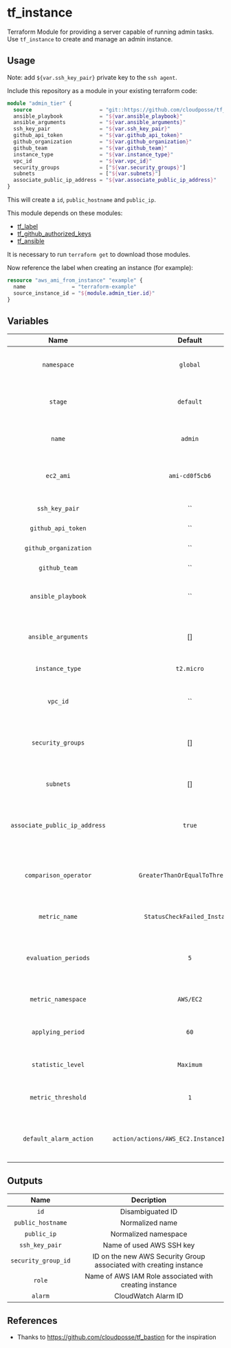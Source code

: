 # tf_instance

Terraform Module for providing a server capable of running admin tasks. Use `tf_instance` to create and manage an admin instance.

## Usage

Note: add `${var.ssh_key_pair}` private key to the `ssh agent`.

Include this repository as a module in your existing terraform code:

```terraform
module "admin_tier" {
  source                      = "git::https://github.com/cloudposse/tf_instance.git?ref=tags/0.1.0"
  ansible_playbook            = "${var.ansible_playbook}"
  ansible_arguments           = "${var.ansible_arguments}"
  ssh_key_pair                = "${var.ssh_key_pair}"
  github_api_token            = "${var.github_api_token}"
  github_organization         = "${var.github_organization}"
  github_team                 = "${var.github_team}"
  instance_type               = "${var.instance_type}"
  vpc_id                      = "${var.vpc_id}"
  security_groups             = ["${var.security_groups}"]
  subnets                     = ["${var.subnets}"]
  associate_public_ip_address = "${var.associate_public_ip_address}"
}
```

This will create a `id`, `public_hostname` and `public_ip`.

This module depends on these modules:

* [tf_label](https://github.com/cloudposse/tf_label)
* [tf_github_authorized_keys](https://github.com/cloudposse/tf_github_authorized_keys)
* [tf_ansible](https://github.com/cloudposse/tf_ansible)

It is necessary to run `terraform get` to download those modules.

Now reference the label when creating an instance (for example):
```terraform
resource "aws_ami_from_instance" "example" {
  name               = "terraform-example"
  source_instance_id = "${module.admin_tier.id}"
}
```

## Variables

|  Name                        |  Default                                     |  Description                                                                     | Required |
|:----------------------------:|:--------------------------------------------:|:--------------------------------------------------------------------------------:|:--------:|
| `namespace`                  | `global`                                     | Namespace (e.g. `cp` or `cloudposse`) - required for `tf_label` module           | Yes      |
| `stage`                      | `default`                                    | Stage (e.g. `prod`, `dev`, `staging` - required for `tf_label` module            | Yes      |
| `name`                       | `admin`                                      | Name  (e.g. `bastion` or `db`) - required for `tf_label` module                  | Yes      |
| `ec2_ami`                    | `ami-cd0f5cb6`                               | By default it is an AMI provided by Amazon with Ubuntu 16.04                     | No       |
| `ssh_key_pair`               | ``                                           | SSH key pair to be provisioned on instance                                       | Yes      |
| `github_api_token`           | ``                                           | GitHub API token                                                                 | Yes      |
| `github_organization`        | ``                                           | GitHub organization name                                                         | Yes      |
| `github_team`                | ``                                           | GitHub team                                                                      | Yes      |
| `ansible_playbook`           | ``                                           | Path to the playbook - required for `tf_ansible` (e.g. `./admin_tier.yml`)       | Yes      |
| `ansible_arguments`          | []                                           | List of ansible arguments (e.g. `["--user=ubuntu"]`)                             | No       |
| `instance_type`              | `t2.micro`                                   | The type of the creating instance (e.g. `t2.micro`)                              | No       |
| `vpc_id`                     | ``                                           | The id of the VPC that the creating instance security group belongs to           | Yes      |
| `security_groups`            | []                                           | List of Security Group IDs allowed to connect to creating instance               | Yes      |
| `subnets`                    | []                                           | List of VPC Subnet IDs creating instance launched in                             | Yes      |
| `associate_public_ip_address`| `true`                                       | Associate a public ip address with the creating instance. Boolean value          | No       |
| `comparison_operator`        | `GreaterThanOrEqualToThreshold`              | Arithmetic operation to use when comparing the specified Statistic and Threshold | Yes      |
| `metric_name`                | `StatusCheckFailed_Instance`                 | Name for the alarm's associated metric                                           | Yes      |
| `evaluation_periods`         | `5`                                          | Number of periods over which data is compared to the specified threshold         | Yes      |
| `metric_namespace`           | `AWS/EC2`                                    | Namespace for the alarm's associated metric                                      | Yes      |
| `applying_period`            | `60`                                         | Period in seconds over which the specified statistic is applied                  | Yes      |
| `statistic_level`            | `Maximum`                                    | Statistic to apply to the alarm's associated metric                              | Yes      |
| `metric_threshold`           | `1`                                          | Value against which the specified statistic is compared                          | Yes      |
| `default_alarm_action`       |`action/actions/AWS_EC2.InstanceId.Reboot/1.0`| String of action to execute when this alarm transitions into an ALARM state      | Yes      |





## Outputs

| Name                | Decription                                                         |
|:-------------------:|:------------------------------------------------------------------:|
| `id`                | Disambiguated ID                                                   |
| `public_hostname`   | Normalized name                                                    |
| `public_ip`         | Normalized namespace                                               |
| `ssh_key_pair`      | Name of used AWS SSH key                                           |
| `security_group_id` | ID on the new AWS Security Group associated with creating instance |
| `role`              | Name of AWS IAM Role associated with creating instance             |
| `alarm`             | CloudWatch Alarm ID                                                |

## References
* Thanks to https://github.com/cloudposse/tf_bastion for the inspiration
